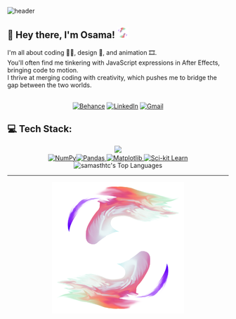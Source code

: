 ![header](https://capsule-render.vercel.app/api?type=cylinder&height=100&color=gradient&customColorList=27&text=💫%20About%20Me&reversal=false&section=header&textBg=false)

## 👋 Hey there, I'm Osama! <img src="images/logo.png" width="25"><br>

I'm all about coding 👨‍💻, design 🎨, and animation 🎞️.<br>
You'll often find me tinkering with JavaScript expressions in After Effects, bringing code to motion.<br>I thrive at merging coding with creativity, which pushes me to bridge the gap between the two worlds.

</br>

<div align="center">
  <a href="https://behance.net/samasthtc"><img src="https://img.shields.io/badge/Behance-1769ff?logo=behance&logoColor=white" alt="Behance"></a>
  <a href="https://linkedin.com/in/osama-shoora"><img src="https://img.shields.io/badge/LinkedIn-%230077B5.svg?logo=linkedin&logoColor=white" alt="LinkedIn"></a>
  <a href="mailto:osamashoora22@gmail.com"><img src="https://img.shields.io/badge/Gmail-%23D14836.svg?logo=gmail&logoColor=white" alt="Gmail"></a>
</div>

## 💻 Tech Stack:

<div align="center">

  <a href="https://skillicons.dev">
  <picture>
    <img src="https://skillicons.dev/icons?i=c,java,python,dart,flutter,androidstudio,firebase,md,js,css,html,sass,jquery,nodejs,express,spring,mysql,sqlite,github,git,notion,ae,ai,photoshop,premiere,xd,pytorch,opencv&perline=7" /></br>
    <img src="https://img.shields.io/badge/numpy-%23013243.svg?style=for-the-badge&logo=numpy&logoColor=white" alt="NumPy"><img src="https://img.shields.io/badge/pandas-%23150458.svg?style=for-the-badge&logo=pandas&logoColor=white" alt="Pandas"> 
    <img src="https://img.shields.io/badge/Matplotlib-%23ffffff.svg?style=for-the-badge&logo=Matplotlib&logoColor=black" alt="Matplotlib"> 
    <img src="https://img.shields.io/badge/scikit--learn-%23F7931E.svg?style=for-the-badge&logo=scikit-learn&logoColor=white" alt="Sci-kit Learn"> 
  </picture>
  </a>

</br>
  <picture>
  <source srcset="https://github-readme-stats.vercel.app/api/top-langs/?username=samasthtc&theme=dracula&show_icons=true&hide_border=true&layout=compact&langs_count=10&text_color=ffffff&bg_color=00000000&exclude_repo=ENCS5141-Intelligent-Systems-Lab" media="(prefers-color-scheme: dark)" />
  
  <source srcset="https://github-readme-stats.vercel.app/api/top-langs/?username=samasthtc&show_icons=true&hide_border=true&layout=compact&langs_count=10&theme=dracula&bg_color=00000000&exclude_repo=ENCS5141-Intelligent-Systems-Lab" media="(prefers-color-scheme: light), (prefers-color-scheme: no-preference)" />
  
  <img src="https://github-readme-stats.vercel.app/api/top-langs/?username=samasthtc&show_icons=true&hide_border=true&layout=compact&langs_count=10&theme=dracula&exclude_repo=ENCS5141-Intelligent-Systems-Lab" alt="samasthtc's Top Languages">
</picture>
</div>

---

<div align="center">
<img src="images/logo2.png" width="300">
</div>

<!-- <img src="https://visitcount.itsvg.in/api?id=samasthtc&icon=0&color=5" width=0.1 height=0.1 style="visibility:hidden;" /> -->
